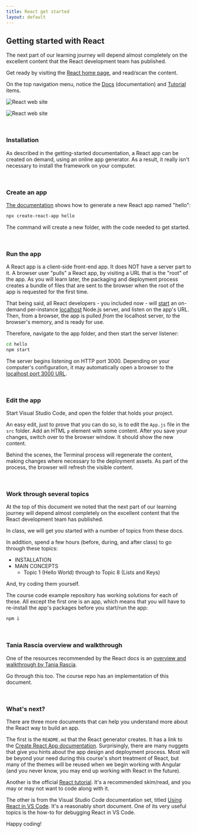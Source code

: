 ```yaml
---
title: React get started
layout: default
---
```


## Getting started with React

The next part of our learning journey will depend almost completely on the excellent content that the React development team has published. 

Get ready by visiting the [React home page](https://reactjs.org/), and read/scan the content.

On the top navigation menu, notice the [Docs](https://reactjs.org/docs/installation.html) (documentation) and [Tutorial](https://reactjs.org/tutorial/tutorial.html) items. 

![React web site](/media/react-docs-topics-install.png)

![React web site](/media/react-docs-topics-main.png)

<br>

### Installation

As described in the getting-started documentation, a React app can be created on demand, using an online app generator. As a result, it really isn't necessary to install the framework on your computer. 

<br>

### Create an app

[The documentation](https://reactjs.org/docs/create-a-new-react-app.html#create-react-app) shows how to generate a new React app named "hello": 

```bash
npx create-react-app hello
```

The command will create a new folder, with the code needed to get started.

<br>

### Run the app

A React app is a client-side front-end app. It does NOT have a server part to it. A browser user "pulls" a React app, by visiting a URL that is the "root" of the app. As you will learn later, the packaging and deployment process creates a bundle of files that are sent to the browser when the root of the app is requested for the first time. 

That being said, all React developers - you included now - will [start](https://docs.npmjs.com/cli/start) an on-demand per-instance [localhost](https://en.wikipedia.org/wiki/Localhost) Node.js server, and listen on the app's URL. Then, from a browser, the app is pulled *from* the localhost server, *to* the browser's memory, and is ready for use. 

Therefore, navigate to the app folder, and then start the server listener:

```bash
cd hello
npm start
```

The server begins listening on HTTP port 3000. Depending on your computer's configuration, it may automatically open a browser to the [localhost port 3000 URL](http://localhost:3000/). 

<br>

### Edit the app

Start Visual Studio Code, and open the folder that holds your project. 

An easy edit, just to prove that you can do so, is to edit the `App.js` file in the `src` folder. Add an HTML `p` element with some content. After you save your changes, switch over to the browser window. It should show the new content. 

Behind the scenes, the Terminal process will regenerate the content, making changes where necessary to the deployment assets. As part of the process, the browser will refresh the visible content.

<br>

### Work through several topics

At the top of this document we noted that the next part of our learning journey will depend almost completely on the excellent content that the React development team has published. 

In class, we will get you started with a number of topics from these docs. 

In addition, spend a few hours (before, during, and after class) to go through these topics:
* INSTALLATION
* MAIN CONCEPTS
  * Topic 1 (Hello World) through to Topic 8 (Lists and Keys)

And, try coding them yourself. 

The course code example repository has working solutions for each of these. All except the first one is an app, which means that you will have to re-install the app's packages before you start/run the app:

```bash
npm i
```

<br>

### Tania Rascia overview and walkthrough

One of the resources recommended by the React docs is an [overview and walkthrough by Tania Rascia](https://www.taniarascia.com/getting-started-with-react/). 

Go through this too. The course repo has an implementation of this document. 

<br>

### What's next?

There are three more documents that can help you understand more about the React way to build an app.

The first is the `README.md` that the React generator creates. It has a link to the [Create React App documentation](https://facebook.github.io/create-react-app/docs/getting-started). Surprisingly, there are many nuggets that give you hints about the app design and deployment process. Most will be beyond your need during this course's short treatment of React, but many of the themes will be reused when we begin working with Angular (and you never know, you may end up working with React in the future). 

Another is the official [React tutorial](https://reactjs.org/tutorial/tutorial.html). It's a recommended skim/read, and you may or may not want to code along with it.

The other is from the Visual Studio Code documentation set, titled [Using React in VS Code](https://code.visualstudio.com/docs/nodejs/reactjs-tutorial). It's a reasonably short document. One of its very useful topics is the how-to for debugging React in VS Code. 

Happy coding!

<br>
